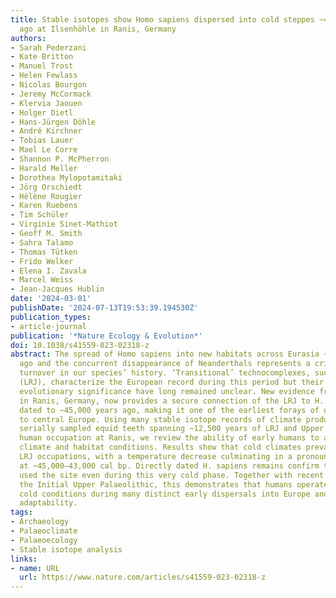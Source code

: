 ```yaml
---
title: Stable isotopes show Homo sapiens dispersed into cold steppes ~45,000 years
  ago at Ilsenhöhle in Ranis, Germany
authors:
- Sarah Pederzani
- Kate Britton
- Manuel Trost
- Helen Fewlass
- Nicolas Bourgon
- Jeremy McCormack
- Klervia Jaouen
- Holger Dietl
- Hans-Jürgen Döhle
- André Kirchner
- Tobias Lauer
- Mael Le Corre
- Shannon P. McPherron
- Harald Meller
- Dorothea Mylopotamitaki
- Jörg Orschiedt
- Hélène Rougier
- Karen Ruebens
- Tim Schüler
- Virginie Sinet-Mathiot
- Geoff M. Smith
- Sahra Talamo
- Thomas Tütken
- Frido Welker
- Elena I. Zavala
- Marcel Weiss
- Jean-Jacques Hublin
date: '2024-03-01'
publishDate: '2024-07-13T19:53:39.194530Z'
publication_types:
- article-journal
publication: '*Nature Ecology & Evolution*'
doi: 10.1038/s41559-023-02318-z
abstract: The spread of Homo sapiens into new habitats across Eurasia ~45,000 years
  ago and the concurrent disappearance of Neanderthals represents a critical evolutionary
  turnover in our species’ history. ‘Transitional’ technocomplexes, such as the Lincombian–Ranisian–Jerzmanowician
  (LRJ), characterize the European record during this period but their makers and
  evolutionary significance have long remained unclear. New evidence from Ilsenhöhle
  in Ranis, Germany, now provides a secure connection of the LRJ to H. sapiens remains
  dated to ~45,000 years ago, making it one of the earliest forays of our species
  to central Europe. Using many stable isotope records of climate produced from 16
  serially sampled equid teeth spanning ~12,500 years of LRJ and Upper Palaeolithic
  human occupation at Ranis, we review the ability of early humans to adapt to different
  climate and habitat conditions. Results show that cold climates prevailed across
  LRJ occupations, with a temperature decrease culminating in a pronounced cold excursion
  at ~45,000–43,000 cal bp. Directly dated H. sapiens remains confirm that humans
  used the site even during this very cold phase. Together with recent evidence from
  the Initial Upper Palaeolithic, this demonstrates that humans operated in severe
  cold conditions during many distinct early dispersals into Europe and suggests pronounced
  adaptability.
tags:
- Archaeology
- Palaeoclimate
- Palaeoecology
- Stable isotope analysis
links:
- name: URL
  url: https://www.nature.com/articles/s41559-023-02318-z
---
```

